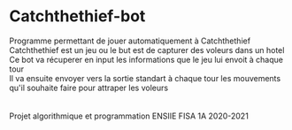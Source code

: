 # Catchthethief-bot
Programme permettant de jouer automatiquement à Catchthethief<br>
Catchthethief est un jeu ou le but est de capturer des voleurs dans un hotel<br>
Ce bot va récuperer en input les informations que le jeu lui envoit à chaque tour<br>
Il va ensuite envoyer vers la sortie standart à chaque tour les mouvements qu'il souhaite faire pour attraper les voleurs<br>
<br><br>
Projet algorithmique et programmation ENSIIE FISA 1A 2020-2021<br>